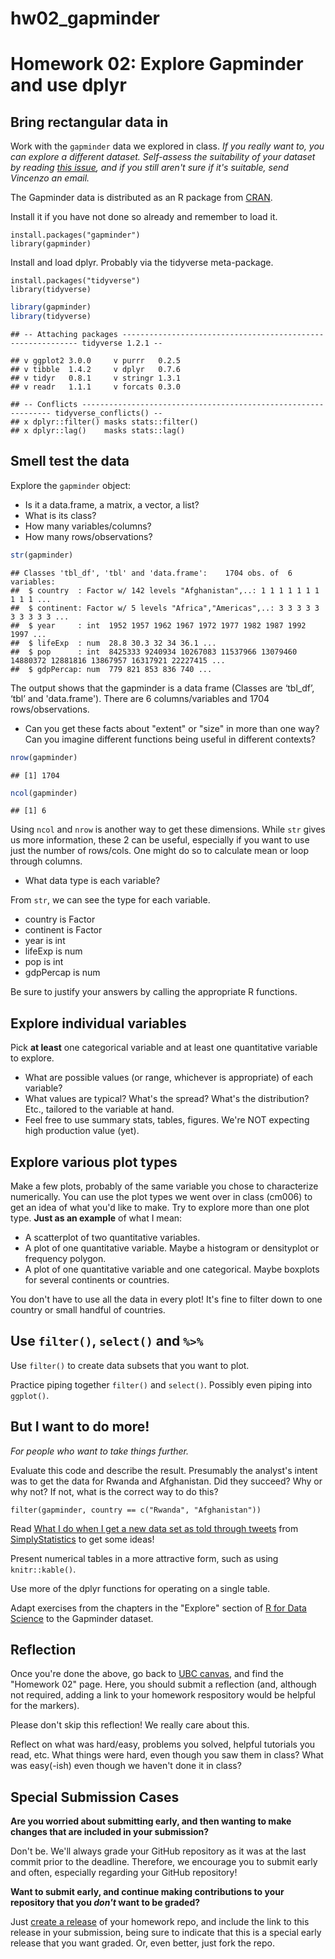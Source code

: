hw02\_gapminder
================

Homework 02: Explore Gapminder and use dplyr
============================================

Bring rectangular data in
-------------------------

Work with the `gapminder` data we explored in class. *If you really want to, you can explore a different dataset. Self-assess the suitability of your dataset by reading [this issue](https://github.com/STAT545-UBC/Discussion/issues/115), and if you still aren't sure if it's suitable, send Vincenzo an email.*

The Gapminder data is distributed as an R package from [CRAN](https://cran.r-project.org/web/packages/gapminder/index.html).

Install it if you have not done so already and remember to load it.

    install.packages("gapminder")
    library(gapminder)

Install and load dplyr. Probably via the tidyverse meta-package.

    install.packages("tidyverse")
    library(tidyverse)

``` r
library(gapminder)
library(tidyverse)
```

    ## -- Attaching packages ------------------------------------------------------------ tidyverse 1.2.1 --

    ## v ggplot2 3.0.0     v purrr   0.2.5
    ## v tibble  1.4.2     v dplyr   0.7.6
    ## v tidyr   0.8.1     v stringr 1.3.1
    ## v readr   1.1.1     v forcats 0.3.0

    ## -- Conflicts --------------------------------------------------------------- tidyverse_conflicts() --
    ## x dplyr::filter() masks stats::filter()
    ## x dplyr::lag()    masks stats::lag()

Smell test the data
-------------------

Explore the `gapminder` object:

-   Is it a data.frame, a matrix, a vector, a list?
-   What is its class?
-   How many variables/columns?
-   How many rows/observations?

``` r
str(gapminder)
```

    ## Classes 'tbl_df', 'tbl' and 'data.frame':    1704 obs. of  6 variables:
    ##  $ country  : Factor w/ 142 levels "Afghanistan",..: 1 1 1 1 1 1 1 1 1 1 ...
    ##  $ continent: Factor w/ 5 levels "Africa","Americas",..: 3 3 3 3 3 3 3 3 3 3 ...
    ##  $ year     : int  1952 1957 1962 1967 1972 1977 1982 1987 1992 1997 ...
    ##  $ lifeExp  : num  28.8 30.3 32 34 36.1 ...
    ##  $ pop      : int  8425333 9240934 10267083 11537966 13079460 14880372 12881816 13867957 16317921 22227415 ...
    ##  $ gdpPercap: num  779 821 853 836 740 ...

The output shows that the gapminder is a data frame (Classes are ‘tbl\_df’, ‘tbl’ and 'data.frame'). There are 6 columns/variables and 1704 rows/observations.

-   Can you get these facts about "extent" or "size" in more than one way? Can you imagine different functions being useful in different contexts?

``` r
nrow(gapminder)
```

    ## [1] 1704

``` r
ncol(gapminder)
```

    ## [1] 6

Using `ncol` and `nrow` is another way to get these dimensions. While `str` gives us more information, these 2 can be useful, especially if you want to use just the number of rows/cols. One might do so to calculate mean or loop through columns.

-   What data type is each variable?

From `str`, we can see the type for each variable.

-   country is Factor
-   continent is Factor
-   year is int
-   lifeExp is num
-   pop is int
-   gdpPercap is num

Be sure to justify your answers by calling the appropriate R functions.

Explore individual variables
----------------------------

Pick **at least** one categorical variable and at least one quantitative variable to explore.

-   What are possible values (or range, whichever is appropriate) of each variable?
-   What values are typical? What's the spread? What's the distribution? Etc., tailored to the variable at hand.
-   Feel free to use summary stats, tables, figures. We're NOT expecting high production value (yet).

Explore various plot types
--------------------------

Make a few plots, probably of the same variable you chose to characterize numerically. You can use the plot types we went over in class (cm006) to get an idea of what you'd like to make. Try to explore more than one plot type. **Just as an example** of what I mean:

-   A scatterplot of two quantitative variables.
-   A plot of one quantitative variable. Maybe a histogram or densityplot or frequency polygon.
-   A plot of one quantitative variable and one categorical. Maybe boxplots for several continents or countries.

You don't have to use all the data in every plot! It's fine to filter down to one country or small handful of countries.

Use `filter()`, `select()` and `%>%`
------------------------------------

Use `filter()` to create data subsets that you want to plot.

Practice piping together `filter()` and `select()`. Possibly even piping into `ggplot()`.

But I want to do more!
----------------------

*For people who want to take things further.*

Evaluate this code and describe the result. Presumably the analyst's intent was to get the data for Rwanda and Afghanistan. Did they succeed? Why or why not? If not, what is the correct way to do this?

    filter(gapminder, country == c("Rwanda", "Afghanistan"))

Read [What I do when I get a new data set as told through tweets](http://simplystatistics.org/2014/06/13/what-i-do-when-i-get-a-new-data-set-as-told-through-tweets/) from [SimplyStatistics](http://simplystatistics.org) to get some ideas!

Present numerical tables in a more attractive form, such as using `knitr::kable()`.

Use more of the dplyr functions for operating on a single table.

Adapt exercises from the chapters in the "Explore" section of [R for Data Science](http://r4ds.had.co.nz) to the Gapminder dataset.

Reflection
----------

Once you're done the above, go back to [UBC canvas](https://canvas.ubc.ca/), and find the "Homework 02" page. Here, you should submit a reflection (and, although not required, adding a link to your homework respository would be helpful for the markers).

Please don't skip this reflection! We really care about this.

Reflect on what was hard/easy, problems you solved, helpful tutorials you read, etc. What things were hard, even though you saw them in class? What was easy(-ish) even though we haven't done it in class?

Special Submission Cases
------------------------

**Are you worried about submitting early, and then wanting to make changes that are included in your submission?**

Don't be. We'll always grade your GitHub repository as it was at the last commit prior to the deadline. Therefore, we encourage you to submit early and often, especially regarding your GitHub repository!

**Want to submit early, and continue making contributions to your repository that you *don't* want to be graded?**

Just [create a release](https://help.github.com/articles/creating-releases/) of your homework repo, and include the link to this release in your submission, being sure to indicate that this is a special early release that you want graded. Or, even better, just fork the repo.
